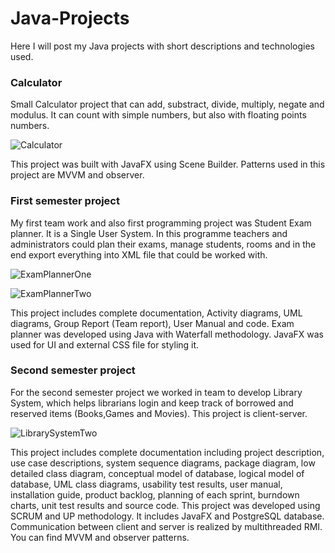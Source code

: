 # Java-Projects
Here I will post my Java projects with short descriptions and technologies used.

### Calculator
Small Calculator project that can add, substract, divide, multiply, negate and modulus. It can count with simple numbers, but also with floating points numbers.

![Calculator](https://user-images.githubusercontent.com/62397372/108977420-ce145180-7688-11eb-90f2-69ba7625bc17.png)

This project was built with JavaFX using Scene Builder. Patterns used in this project are MVVM and observer.

### First semester project
My first team work and also first programming project was Student Exam planner. It is a Single User System. In this programme teachers and administrators could plan their exams, manage students, rooms and in the end export everything into XML file that could be worked with.

![ExamPlannerOne](https://user-images.githubusercontent.com/62397372/108982462-1eda7900-768e-11eb-9d51-562984d06d3f.png)

![ExamPlannerTwo](https://user-images.githubusercontent.com/62397372/108982729-65c86e80-768e-11eb-8948-91a58348be56.png)

This project includes complete documentation, Activity diagrams, UML diagrams, Group Report (Team report), User Manual and code. Exam planner was developed using Java with Waterfall methodology. JavaFX was used for UI and external CSS file for styling it.

### Second semester project
For the second semester project we worked in team to develop Library System, which helps librarians login and keep track of borrowed and reserved items (Books,Games and Movies). This project is client-server.

![LibrarySystemTwo](https://user-images.githubusercontent.com/62397372/108986768-c6f24100-7692-11eb-9dfc-244f2059ffdd.png)



This project includes complete documentation including project description, use case descriptions, system sequence diagrams, package diagram, low detailed class diagram, conceptual model of database, logical model of database, UML class diagrams, usability test results, user manual, installation guide, product backlog, planning of each sprint, burndown charts, unit test results and source code. This project was developed using SCRUM and UP methodology. It includes JavaFX and PostgreSQL database. Communication between client and server is realized by multithreaded RMI. You can find MVVM and observer patterns.
